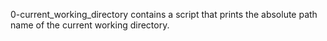 0-current_working_directory contains a script that prints the absolute path name of the current working directory.
